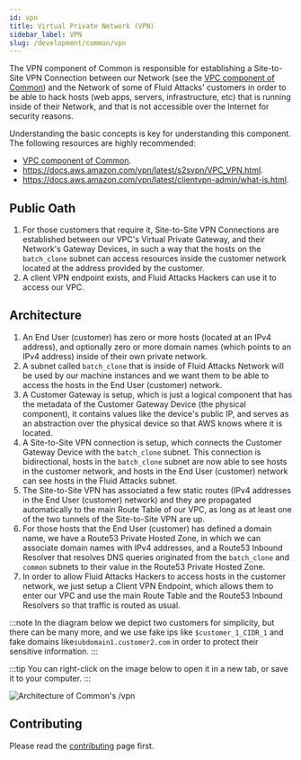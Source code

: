 ```yaml
---
id: vpn
title: Virtual Private Network (VPN)
sidebar_label: VPN
slug: /development/common/vpn
---
```


The VPN component of Common
is responsible for establishing a Site-to-Site VPN Connection
between our Network
(see the [VPC component of Common](/development/common/vpc))
and the Network of some of Fluid Attacks' customers
in order to be able to hack hosts
(web apps, servers, infrastructure, etc)
that is running inside of their Network,
and that is not accessible over the Internet for security reasons.

Understanding the basic concepts is key for understanding this component.
The following resources are highly recommended:

- [VPC component of Common](/development/common/vpc).
- <https://docs.aws.amazon.com/vpn/latest/s2svpn/VPC_VPN.html>.
- <https://docs.aws.amazon.com/vpn/latest/clientvpn-admin/what-is.html>.

## Public Oath

1. For those customers that require it,
   Site-to-Site VPN Connections are established
   between our VPC's Virtual Private Gateway,
   and their Network's Gateway Devices,
   in such a way that the hosts on the `batch_clone` subnet
   can access resources inside the customer network
   located at the address provided by the customer.
1. A client VPN endpoint exists,
   and Fluid Attacks Hackers can use it to access our VPC.

## Architecture

1. An End User (customer) has zero or more hosts
   (located at an IPv4 address),
   and optionally zero or more domain names
   (which points to an IPv4 address)
   inside of their own private network.
1. A subnet called `batch_clone`
   that is inside of Fluid Attacks Network
   will be used by our machine instances
   and we want them to be able to access the hosts
   in the End User (customer) network.
1. A Customer Gateway is setup,
   which is just a logical component
   that has the metadata of the Customer Gateway Device
   (the physical component),
   it contains values like the device's public IP,
   and serves as an abstraction over the physical device
   so that AWS knows where it is located.
1. A Site-to-Site VPN connection is setup,
   which connects the Customer Gateway Device
   with the `batch_clone` subnet.
   This connection is bidirectional,
   hosts in the `batch_clone` subnet
   are now able to see hosts in the customer network,
   and hosts in the End User (customer) network
   can see hosts in the Fluid Attacks subnet.
1. The Site-to-Site VPN has associated a few static routes
   (IPv4 addresses in the End User (customer) network)
   and they are propagated automatically
   to the main Route Table of our VPC,
   as long as at least one of the two tunnels of the Site-to-Site VPN are up.
1. For those hosts that the End User (customer)
   has defined a domain name,
   we have a Route53 Private Hosted Zone,
   in which we can associate domain names
   with IPv4 addresses,
   and a Route53 Inbound Resolver
   that resolves DNS queries originated
   from the `batch_clone` and `common` subnets
   to their value in the Route53 Private Hosted Zone.
1. In order to allow Fluid Attacks Hackers
   to access hosts in the customer network,
   we just setup a Client VPN Endpoint,
   which allows them to enter our VPC
   and use the main Route Table and the Route53 Inbound Resolvers
   so that traffic is routed as usual.

:::note
In the diagram below we depict two customers for simplicity,
but there can be many more,
and we use fake ips like `$customer_1_CIDR_1`
and fake domains like`subdomain1.customer2.com`
in order to protect their sensitive information.
:::

:::tip
You can right-click on the image below
to open it in a new tab,
or save it to your computer.
:::

![Architecture of Common's /vpn](./vpn-arch.dot.svg)

## Contributing

Please read the
[contributing](/development/contributing) page first.
